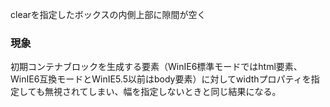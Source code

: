clearを指定したボックスの内側上部に隙間が空く

### 現象

初期コンテナブロックを生成する要素（WinIE6標準モードではhtml要素、WinIE6互換モードとWinIE5.5以前はbody要素）に対してwidthプロパティを指定しても無視されてしまい、幅を指定しないときと同じ結果になる。
